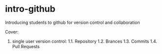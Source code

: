 # intro-github
Introducing students to github for version control and collaboration

Cover:
1. single user version control:
1.1. Repository
1.2. Brances
1.3. Commits
1.4. Pull Requests
